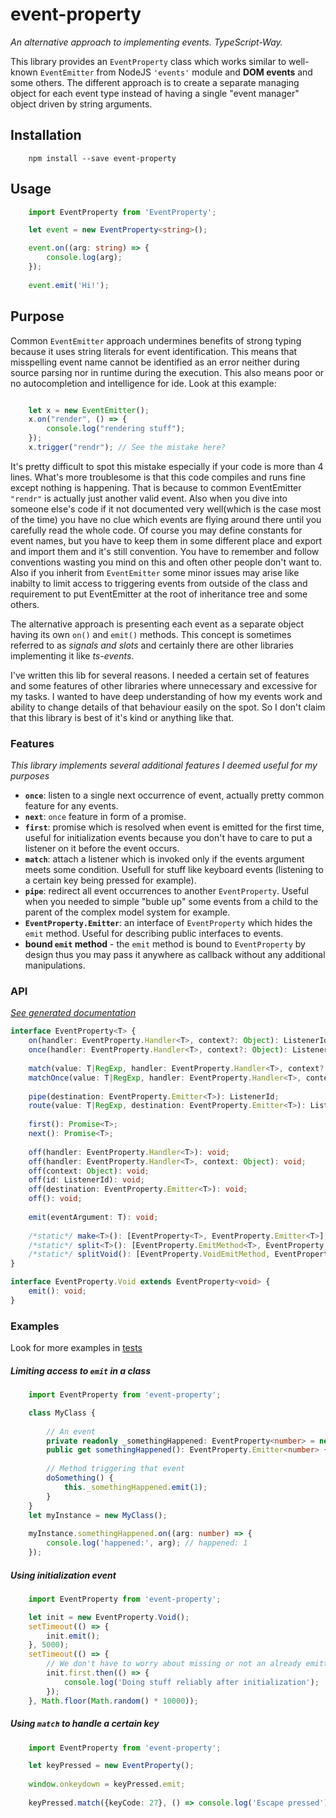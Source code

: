 # event-property

_An alternative approach to implementing events. TypeScript-Way._

This library provides an `EventProperty` class which works
similar to well-known `EventEmitter` from NodeJS `'events'` 
module and __DOM events__ and some others. The different approach
is to create a separate managing object for each event type instead
of having a single "event manager" object driven by string arguments.

## Installation
```
    npm install --save event-property
```

## Usage
```typescript
    import EventProperty from 'EventProperty';

    let event = new EventProperty<string>();

    event.on((arg: string) => {
        console.log(arg);
    });
    
    event.emit('Hi!');

```

## Purpose
Common `EventEmitter` approach undermines benefits of strong typing
because it uses string literals for event identification. This means that
misspelling event name cannot be identified as an error neither during 
source parsing nor in runtime during the execution. This also means
poor or no autocompletion and intelligence for ide. Look at this example:

```typescript

    let x = new EventEmitter();
    x.on("render", () => {
        console.log("rendering stuff");
    });
    x.trigger("rendr"); // See the mistake here?

```

It's pretty difficult to spot this mistake especially if your code is more
than 4 lines. What's more troublesome is that this code compiles and runs 
fine except nothing is happening. That is because to common EventEmitter
`"rendr"` is actually just another valid event. Also when you dive into
someone else's code if it not documented very well(which is the case most
of the time) you have no clue which events are flying around there until
you carefully read the whole code. Of course you may define constants for
event names, but you have to keep them in some different place and
export and import them and it's still convention. You have to remember
and follow conventions wasting you mind on this and often other people
don't want to. Also if you inherit from `EventEmitter` some minor issues
may arise like inabilty to limit access to triggering events from
outside of the class and requirement to put EventEmitter at the root
of inheritance tree and some others.

The alternative approach is presenting each event as a separate object
having its own `on()` and `emit()` methods.
This concept is sometimes referred to as _signals and slots_ and certainly
there are other libraries implementing it like _ts-events_. 

I've written
this lib for several reasons. I needed a certain set of features and some
features of other libraries where unnecessary and excessive for my tasks.
I wanted to have deep understanding of how my events work and ability to
change details of that behaviour easily on the spot. So I don't claim that
this library is best of it's kind or anything like that.

### Features
_This library implements several additional features I deemed useful for my purposes_

- __`once`__: listen to a single next occurrence of event, actually pretty common feature for any events.
- __`next`__: `once` feature in form of a promise.
- __`first`__: promise which is resolved when event is emitted for the first time, useful for
    initialization events because you don't have to care to put a listener on it before the event occurs.
- __`match`__: attach a listener which is invoked only if the events argument meets some condition.
    Usefull for stuff like keyboard events (listening to a certain key being pressed for example).
- __`pipe`__: redirect all event occurrences to another `EventProperty`. Useful when you needed to simple
    "buble up" some events from a child to the parent of the complex model system for example.
- __`EventProperty.Emitter`__: an interface of `EventProperty` which hides the `emit` method. Useful
    for describing public interfaces to events.
- __bound `emit` method__ - the `emit` method is bound to `EventProperty` by design thus you may
    pass it anywhere as callback without any additional manipulations.


### API

_[See generated documentation](docs/event.md)_
```typescript
interface EventProperty<T> {
    on(handler: EventProperty.Handler<T>, context?: Object): ListenerId;
    once(handler: EventProperty.Handler<T>, context?: Object): ListenerId;
    
    match(value: T|RegExp, handler: EventProperty.Handler<T>, context?: Object): ListenerId;
    matchOnce(value: T|RegExp, handler: EventProperty.Handler<T>, context?: Object): ListenerId;
    
    pipe(destination: EventProperty.Emitter<T>): ListenerId;
    route(value: T|RegExp, destination: EventProperty.Emitter<T>): ListenerId;
    
    first(): Promise<T>;
    next(): Promise<T>;
    
    off(handler: EventProperty.Handler<T>): void;
    off(handler: EventProperty.Handler<T>, context: Object): void;
    off(context: Object): void;
    off(id: ListenerId): void;
    off(destination: EventProperty.Emitter<T>): void;
    off(): void;
    
    emit(eventArgument: T): void;
    
    /*static*/ make<T>(): [EventProperty<T>, EventProperty.Emitter<T>];
    /*static*/ split<T>(): [EventProperty.EmitMethod<T>, EventProperty.Emitter<T>];
    /*static*/ splitVoid(): [EventProperty.VoidEmitMethod, EventProperty.Emitter<void>];
}

interface EventProperty.Void extends EventProperty<void> {
    emit(): void;
}
```


### Examples
Look for more examples in [tests](src/test/event.ts)

##### _Limiting access to `emit` in a class_
```typescript
    import EventProperty from 'event-property';

    class MyClass {
        
        // An event
        private readonly _somethingHappened: EventProperty<number> = new EventProperty<number>();
        public get somethingHappened(): EventProperty.Emitter<number> { return this._somethingHappened; }
        
        // Method triggering that event
        doSomething() {
            this._somethingHappened.emit(1);
        }
    }
    let myInstance = new MyClass();
    
    myInstance.somethingHappened.on((arg: number) => {
        console.log('happened:', arg); // happened: 1
    });
```



##### _Using initialization event_

```typescript
    import EventProperty from 'event-property';

    let init = new EventProperty.Void();
    setTimeout(() => {
        init.emit();
    }, 5000);
    setTimeout(() => {
        // We don't have to worry about missing or not an already emitted 'init' event.
        init.first.then(() => {
            console.log('Doing stuff reliably after initialization');
        });
    }, Math.floor(Math.random() * 10000));
```

##### _Using `match` to handle a certain key_
```typescript
    import EventProperty from 'event-property';

    let keyPressed = new EventProperty();
    
    window.onkeydown = keyPressed.emit;
    
    keyPressed.match({keyCode: 27}, () => console.log('Escape pressed'));
```











